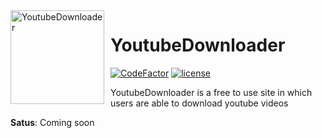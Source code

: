 <img width="150" height="150" align="left" style="float: left; margin: 0 10px 0 0;" alt="YoutubeDownloader" src="https://img.icons8.com/ios/344/youtube-live.png">

# YoutubeDownloader

[![CodeFactor](https://www.codefactor.io/repository/github/supersweatytejas/youtubedownloader/badge)](https://www.codefactor.io/repository/github/supersweatytejas/youtubedownloader)
[![license](https://nuggies.js.org/assets/img/license.ade17f5e.svg)](https://github.com/SuperSweatyTejas/YouTubeDownloader/blob/main/LICENSE)


YoutubeDownloader is a free to use site in which users are able to download youtube videos

**Satus**: Coming soon
